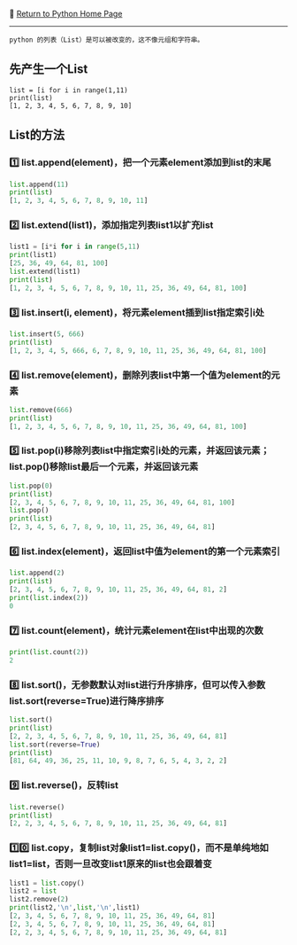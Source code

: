 :hotel: [Return to Python Home Page](https://github.com/geophydog/Python)

***

```
python 的列表（List）是可以被改变的，这不像元组和字符串。
```

## 先产生一个List
```
list = [i for i in range(1,11)
print(list)
[1, 2, 3, 4, 5, 6, 7, 8, 9, 10]
```

## List的方法
### :one: list.append(element)，把一个元素element添加到list的末尾
```python
list.append(11)
print(list)
[1, 2, 3, 4, 5, 6, 7, 8, 9, 10, 11]
```

### :two: list.extend(list1)，添加指定列表list1以扩充list
```python
list1 = [i*i for i in range(5,11)
print(list1)
[25, 36, 49, 64, 81, 100]
list.extend(list1)
print(list)
[1, 2, 3, 4, 5, 6, 7, 8, 9, 10, 11, 25, 36, 49, 64, 81, 100]
```

### :three: list.insert(i, element)，将元素element插到list指定索引i处
```python
list.insert(5, 666)
print(list)
[1, 2, 3, 4, 5, 666, 6, 7, 8, 9, 10, 11, 25, 36, 49, 64, 81, 100]
```

### :four: list.remove(element)，删除列表list中第一个值为element的元素
```python
list.remove(666)
print(list)
[1, 2, 3, 4, 5, 6, 7, 8, 9, 10, 11, 25, 36, 49, 64, 81, 100]
```

### :five: list.pop(i)移除列表list中指定索引i处的元素，并返回该元素；list.pop()移除list最后一个元素，并返回该元素
```python
list.pop(0)
print(list)
[2, 3, 4, 5, 6, 7, 8, 9, 10, 11, 25, 36, 49, 64, 81, 100]
list.pop()
print(list)
[2, 3, 4, 5, 6, 7, 8, 9, 10, 11, 25, 36, 49, 64, 81]
```

### :six: list.index(element)，返回list中值为element的第一个元素索引
```python
list.append(2)
print(list)
[2, 3, 4, 5, 6, 7, 8, 9, 10, 11, 25, 36, 49, 64, 81, 2]
print(list.index(2))
0
```

### :seven: list.count(element)，统计元素element在list中出现的次数
```python
print(list.count(2))
2
```

### :eight: list.sort()，无参数默认对list进行升序排序，但可以传入参数list.sort(reverse=True)进行降序排序
```python
list.sort()
print(list)
[2, 2, 3, 4, 5, 6, 7, 8, 9, 10, 11, 25, 36, 49, 64, 81]
list.sort(reverse=True)
print(list)
[81, 64, 49, 36, 25, 11, 10, 9, 8, 7, 6, 5, 4, 3, 2, 2]
```

### :nine: list.reverse()，反转list
```python
list.reverse()
print(list)
[2, 2, 3, 4, 5, 6, 7, 8, 9, 10, 11, 25, 36, 49, 64, 81]
```

### :one::zero: list.copy，复制list对象list1=list.copy()，而不是单纯地如list1=list，否则一旦改变list1原来的list也会跟着变
```python
list1 = list.copy()
list2 = list
list2.remove(2)
print(list2,'\n',list,'\n',list1)
[2, 3, 4, 5, 6, 7, 8, 9, 10, 11, 25, 36, 49, 64, 81]
[2, 3, 4, 5, 6, 7, 8, 9, 10, 11, 25, 36, 49, 64, 81]
[2, 2, 3, 4, 5, 6, 7, 8, 9, 10, 11, 25, 36, 49, 64, 81]
```
